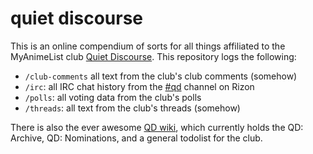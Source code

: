 quiet discourse
===================

This is an online compendium of sorts for all things affiliated to the MyAnimeList club [Quiet Discourse](http://myanimelist.net/clubs.php?cid=40791). This repository logs the following:

* `/club-comments` all text from the club's club comments (somehow)
* `/irc`: all IRC chat history from the [#qd](http://client00.chat.mibbit.com/?channel=%23qd&server=irc.rizon.net) channel on Rizon
* `/polls`: all voting data from the club's polls
* `/threads`: all text from the club's threads (somehow)

There is also the ever awesome [QD wiki](https://github.com/nil-/quiet-discourse/wiki/_pages), which currently holds the QD: Archive, QD: Nominations, and a general todolist for the club.
